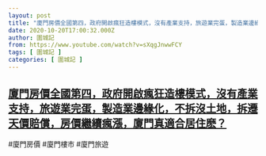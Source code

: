 ```yaml
---
layout: post
title: "廈門房價全國第四，政府開啟瘋狂造樓模式，沒有產業支持，旅遊業完蛋，製造業邊緣化，不拆沒土地，拆遷天價賠償，房價繼續瘋漲，廈門真適合居住麽？"
date: 2020-10-20T17:00:32.000Z
author: 圍城記
from: https://www.youtube.com/watch?v=sXqgJnwwFCY
tags: [ 圍城記 ]
categories: [ 圍城記 ]
---
```

<!--1603213232000-->
[廈門房價全國第四，政府開啟瘋狂造樓模式，沒有產業支持，旅遊業完蛋，製造業邊緣化，不拆沒土地，拆遷天價賠償，房價繼續瘋漲，廈門真適合居住麽？](https://www.youtube.com/watch?v=sXqgJnwwFCY)
------

<div>
#廈門房價 #廈門樓市 #廈門旅遊
</div>

